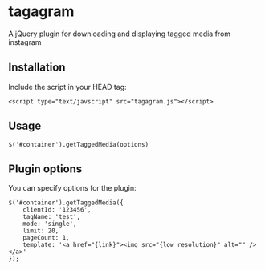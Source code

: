 tagagram
========

A jQuery plugin for downloading and displaying tagged media from instagram


## Installation

Include the script in your HEAD tag:

    <script type="text/javscript" src="tagagram.js"></script>
    
## Usage

    $('#container').getTaggedMedia(options)

## Plugin options

You can specify options for the plugin:

    $('#container').getTaggedMedia({
        clientId: '123456',
        tagName: 'test',
        mode: 'single',
        limit: 20,
        pageCount: 1,
        template: '<a href="{link}"><img src="{low_resolution}" alt="" /></a>'
    });
